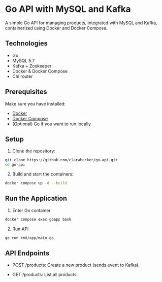 # Go API with MySQL and Kafka

A simple Go API for managing products, integrated with MySQL and Kafka, containerized using Docker and Docker Compose.

## Technologies

- Go
- MySQL 5.7
- Kafka + Zookeeper
- Docker & Docker Compose
- Chi router

## Prerequisites

Make sure you have installed:

- [Docker](https://docs.docker.com/get-docker/)
- [Docker Compose](https://docs.docker.com/compose/install/)
- (Optional) [Go](https://golang.org/) if you want to run locally


## Setup 

1. Clone the repository:

```bash
git clone https://github.com/clarabecker/go-api.git
cd go-api
```

2. Build and start the containers:
```bash
docker compose up -d --build
```
## Run the Application

1. Enter Go container
```bash
docker compose exec goapp bash
```

2. Run API
```bash
go run cmd/app/main.go
```
## API Endpoints

* POST /products: Create a new product (sends event to Kafka).

* GET /products: List all products.

